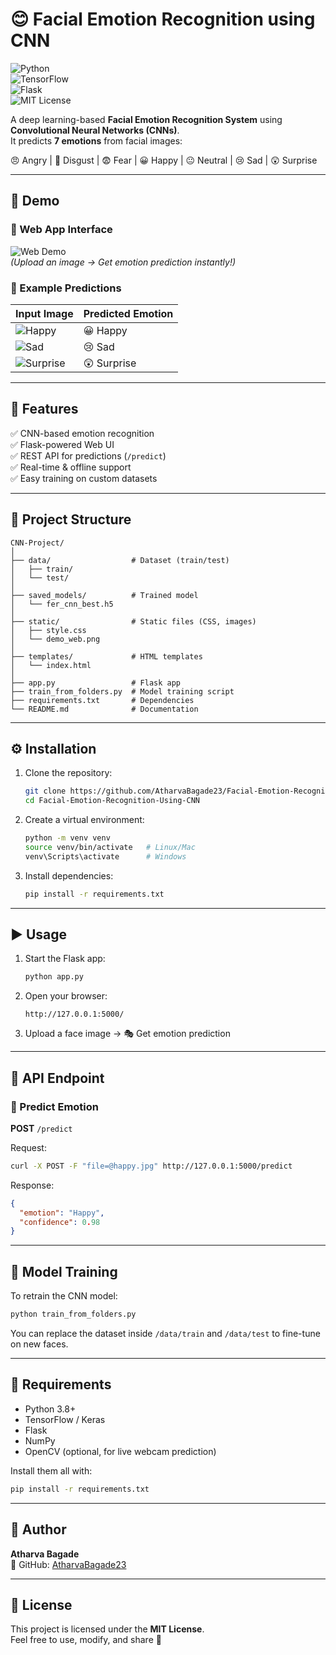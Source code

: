 # 😊 Facial Emotion Recognition using CNN

![Python](https://img.shields.io/badge/Python-3.8%2B-blue?logo=python)  
![TensorFlow](https://img.shields.io/badge/TensorFlow-Deep%20Learning-orange?logo=tensorflow)  
![Flask](https://img.shields.io/badge/Flask-Web%20Framework-lightgrey?logo=flask)  
![MIT License](https://img.shields.io/badge/License-MIT-green)

A deep learning-based **Facial Emotion Recognition System** using **Convolutional Neural Networks (CNNs)**.  
It predicts **7 emotions** from facial images:

😠 Angry | 🤢 Disgust | 😨 Fear | 😀 Happy | 😐 Neutral | 😢 Sad | 😲 Surprise  

---

## 📸 Demo

### 🔹 Web App Interface
![Web Demo](static/demo_web.png)  
*(Upload an image → Get emotion prediction instantly!)*  

### 🔹 Example Predictions
| Input Image | Predicted Emotion |
|-------------|-------------------|
| ![Happy](static/sample_happy.jpg) | 😀 Happy |
| ![Sad](static/sample_sad.jpg)     | 😢 Sad |
| ![Surprise](static/sample_surprise.jpg) | 😲 Surprise |

---

## 🚀 Features

✅ CNN-based emotion recognition  
✅ Flask-powered Web UI  
✅ REST API for predictions (`/predict`)  
✅ Real-time & offline support  
✅ Easy training on custom datasets  

---

## 📂 Project Structure

```
CNN-Project/
│
├── data/                  # Dataset (train/test)
│   ├── train/
│   └── test/
│
├── saved_models/          # Trained model
│   └── fer_cnn_best.h5
│
├── static/                # Static files (CSS, images)
│   ├── style.css
│   └── demo_web.png
│
├── templates/             # HTML templates
│   └── index.html
│
├── app.py                 # Flask app
├── train_from_folders.py  # Model training script
├── requirements.txt       # Dependencies
└── README.md              # Documentation
```

---

## ⚙️ Installation

1. Clone the repository:
   ```bash
   git clone https://github.com/AtharvaBagade23/Facial-Emotion-Recognition-Using-CNN.git
   cd Facial-Emotion-Recognition-Using-CNN
   ```

2. Create a virtual environment:
   ```bash
   python -m venv venv
   source venv/bin/activate   # Linux/Mac
   venv\Scripts\activate      # Windows
   ```

3. Install dependencies:
   ```bash
   pip install -r requirements.txt
   ```

---

## ▶️ Usage

1. Start the Flask app:
   ```bash
   python app.py
   ```

2. Open your browser:
   ```
   http://127.0.0.1:5000/
   ```

3. Upload a face image → 🎭 Get emotion prediction  

---

## 📡 API Endpoint

### 🔹 Predict Emotion
**POST** `/predict`

Request:
```bash
curl -X POST -F "file=@happy.jpg" http://127.0.0.1:5000/predict
```

Response:
```json
{
  "emotion": "Happy",
  "confidence": 0.98
}
```

---

## 🧠 Model Training

To retrain the CNN model:
```bash
python train_from_folders.py
```

You can replace the dataset inside `/data/train` and `/data/test` to fine-tune on new faces.

---

## 📌 Requirements

- Python 3.8+  
- TensorFlow / Keras  
- Flask  
- NumPy  
- OpenCV (optional, for live webcam prediction)

Install them all with:
```bash
pip install -r requirements.txt
```

---

## 👤 Author

**Atharva Bagade**  
📌 GitHub: [AtharvaBagade23](https://github.com/AtharvaBagade23)

---

## 📜 License

This project is licensed under the **MIT License**.  
Feel free to use, modify, and share 🚀
